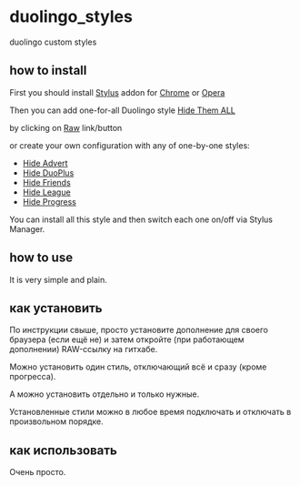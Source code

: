 # duolingo_styles
duolingo custom styles

## how to install

First you should install [Stylus](https://github.com/openstyles/stylus/) addon for [Chrome](https://chrome.google.com/webstore/detail/stylus/clngdbkpkpeebahjckkjfobafhncgmne) or [Opera](https://addons.opera.com/extensions/details/stylus/)

Then you can add one-for-all Duolingo style [Hide Them ALL](https://github.com/duoleague/duolingo_styles/blob/main/hidethemall.user.css)

by clicking on [Raw](https://github.com/duoleague/duolingo_styles/raw/main/hidethemall.user.css) link/button

or create your own configuration with any of one-by-one styles:

* [Hide Advert](https://github.com/duoleague/duolingo_styles/blob/main/hideadvert.user.css)
* [Hide DuoPlus](https://github.com/duoleague/duolingo_styles/blob/main/hideduoplus.user.css)
* [Hide Friends](https://github.com/duoleague/duolingo_styles/blob/main/hidefriends.user.css)
* [Hide League](https://github.com/duoleague/duolingo_styles/blob/main/hideleague.user.css)
* [Hide Progress](https://github.com/duoleague/duolingo_styles/blob/main/hideprogress.user.css)

You can install all this style and then switch each one on/off via Stylus Manager.

## how to use

It is very simple and plain.

## как установить

По инструкции свыше, просто установите дополнение для своего браузера (если ещё не) 
и затем откройте (при работающем дополнении) RAW-ссылку на гитхабе.

Можно установить один стиль, отключающий всё и сразу (кроме прогресса).

А можно установить отдельно и только нужные.

Установленные стили можно в любое время подключать и отключать в произвольном порядке.

## как использовать

Очень просто.
